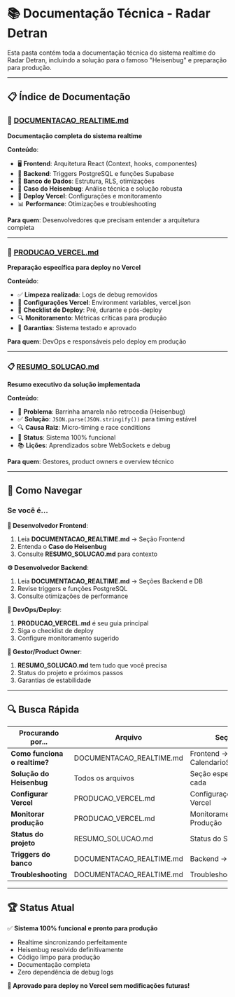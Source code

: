 # 📚 **Documentação Técnica - Radar Detran**

Esta pasta contém toda a documentação técnica do sistema realtime do Radar Detran, incluindo a solução para o famoso "Heisenbug" e preparação para produção.

---

## 📋 **Índice de Documentação**

### 📡 **[DOCUMENTACAO_REALTIME.md](./DOCUMENTACAO_REALTIME.md)**
**Documentação completa do sistema realtime**

**Conteúdo**:
- 🖥️ **Frontend**: Arquitetura React (Context, hooks, componentes)
- 🔧 **Backend**: Triggers PostgreSQL e funções Supabase
- 💾 **Banco de Dados**: Estrutura, RLS, otimizações
- 🐛 **Caso do Heisenbug**: Análise técnica e solução robusta
- 🚀 **Deploy Vercel**: Configurações e monitoramento
- 📊 **Performance**: Otimizações e troubleshooting

**Para quem**: Desenvolvedores que precisam entender a arquitetura completa

---

### 🚀 **[PRODUCAO_VERCEL.md](./PRODUCAO_VERCEL.md)**
**Preparação específica para deploy no Vercel**

**Conteúdo**:
- ✅ **Limpeza realizada**: Logs de debug removidos
- 🔧 **Configurações Vercel**: Environment variables, vercel.json
- 📝 **Checklist de Deploy**: Pré, durante e pós-deploy
- 🔍 **Monitoramento**: Métricas críticas para produção
- 🎯 **Garantias**: Sistema testado e aprovado

**Para quem**: DevOps e responsáveis pelo deploy em produção

---

### 📋 **[RESUMO_SOLUCAO.md](./RESUMO_SOLUCAO.md)**
**Resumo executivo da solução implementada**

**Conteúdo**:
- 🎯 **Problema**: Barrinha amarela não retrocedia (Heisenbug)
- ✅ **Solução**: `JSON.parse(JSON.stringify())` para timing estável
- 🔍 **Causa Raiz**: Micro-timing e race conditions
- 🚀 **Status**: Sistema 100% funcional
- 📚 **Lições**: Aprendizados sobre WebSockets e debug

**Para quem**: Gestores, product owners e overview técnico

---

## 🎯 **Como Navegar**

### **Se você é...**

**🔧 Desenvolvedor Frontend**:
1. Leia **DOCUMENTACAO_REALTIME.md** → Seção Frontend
2. Entenda o **Caso do Heisenbug**
3. Consulte **RESUMO_SOLUCAO.md** para contexto

**⚙️ Desenvolvedor Backend**:
1. Leia **DOCUMENTACAO_REALTIME.md** → Seções Backend e DB
2. Revise triggers e funções PostgreSQL
3. Consulte otimizações de performance

**🚀 DevOps/Deploy**:
1. **PRODUCAO_VERCEL.md** é seu guia principal
2. Siga o checklist de deploy
3. Configure monitoramento sugerido

**👔 Gestor/Product Owner**:
1. **RESUMO_SOLUCAO.md** tem tudo que você precisa
2. Status do projeto e próximos passos
3. Garantias de estabilidade

---

## 🔍 **Busca Rápida**

| Procurando por... | Arquivo | Seção |
|---|---|---|
| **Como funciona o realtime?** | DOCUMENTACAO_REALTIME.md | Frontend → CalendarioSupervisor |
| **Solução do Heisenbug** | Todos os arquivos | Seção específica em cada |
| **Configurar Vercel** | PRODUCAO_VERCEL.md | Configurações para Vercel |
| **Monitorar produção** | PRODUCAO_VERCEL.md | Monitoramento em Produção |
| **Status do projeto** | RESUMO_SOLUCAO.md | Status do Sistema |
| **Triggers do banco** | DOCUMENTACAO_REALTIME.md | Backend → Triggers |
| **Troubleshooting** | DOCUMENTACAO_REALTIME.md | Troubleshooting |

---

## 🏆 **Status Atual**

✅ **Sistema 100% funcional e pronto para produção**
- Realtime sincronizando perfeitamente
- Heisenbug resolvido definitivamente  
- Código limpo para produção
- Documentação completa
- Zero dependência de debug logs

**🎯 Aprovado para deploy no Vercel sem modificações futuras!** 